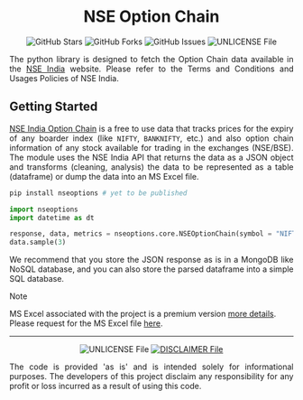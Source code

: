 <h1 align = "center">NSE Option Chain</h1>

<div align = "center">

![GitHub Stars](https://img.shields.io/github/stars/iTraders/nseoptions?style=plastic)
![GitHub Forks](https://img.shields.io/github/forks/iTraders/nseoptions?style=plastic)
![GitHub Issues](https://img.shields.io/github/issues/iTraders/nseoptions?style=plastic)
![UNLICENSE File](https://img.shields.io/github/license/iTraders/nseoptions?style=plastic)

</div>

<div align = "justify">

The python library is designed to fetch the Option Chain data available in the [NSE India](https://www.nseindia.com/option-chain)
website. Please refer to the Terms and Conditions and Usages Policies of NSE India.

## Getting Started

[NSE India Option Chain](https://www.nseindia.com/option-chain) is a free to use data that tracks prices for the expiry of any
boarder index (like `NIFTY`, `BANKNIFTY`, etc.) and also option chain information of any stock available for trading in the
exchanges (NSE/BSE). The module uses the NSE India API that returns the data as a JSON object and transforms (cleaning, analysis)
the data to be represented as a table (dataframe) or dump the data into an MS Excel file.

```python
pip install nseoptions # yet to be published

import nseoptions
import datetime as dt

response, data, metrics = nseoptions.core.NSEOptionChain(symbol = "NIFTY", expiry = dt.date(2027, 2, 27))
data.sample(3)
```

We recommend that you store the JSON response as is in a MongoDB like NoSQL database, and you can also store the parsed
dataframe into a simple SQL database.

</div>

> [!NOTE]
> MS Excel associated with the project is a premium version [more details](#). Please request for the MS Excel file [here](#).

---

<div align = "center">

![UNLICENSE File](https://img.shields.io/github/license/iTraders/nseoptions?style=plastic)
[![DISCLAIMER File](https://img.shields.io/badge/⚠-DISCLAIMER-yellow?style=plastic)](https://github.com/iTraders/nseoptions/blob/master/DISCLAIMER.md)

</div>

<div align = "justify">

The code is provided 'as is' and is intended solely for informational purposes. The developers of this project disclaim any
responsibility for any profit or loss incurred as a result of using this code.

</div>
